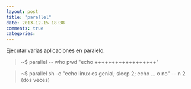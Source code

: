 ```yaml
---
layout: post
title: "parallel"
date: 2013-12-15 18:38
comments: true
categories: 
---
```

Ejecutar varias aplicaciones en paralelo.

>~$ parallel -- who pwd "echo ++++++++++++++++++"

>~$ parallel sh -c "echo linux es genial; sleep 2; echo ... o no" -- n 2 (dos veces)

